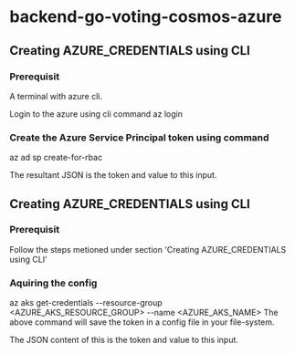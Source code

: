 # backend-go-voting-cosmos-azure

## Creating AZURE_CREDENTIALS using CLI

### Prerequisit 
A terminal with azure cli.

Login to the azure using cli command
az login

### Create the Azure Service Principal token using command
az ad sp create-for-rbac

The resultant JSON is the token and value to this input.

## Creating AZURE_CREDENTIALS using CLI

### Prerequisit 
Follow the steps metioned under section 'Creating AZURE_CREDENTIALS using CLI'

### Aquiring the config
az aks get-credentials --resource-group <AZURE_AKS_RESOURCE_GROUP> --name <AZURE_AKS_NAME>
The above command will save the token in a config file in your file-system.

The JSON content of this is the token and value to this input.


